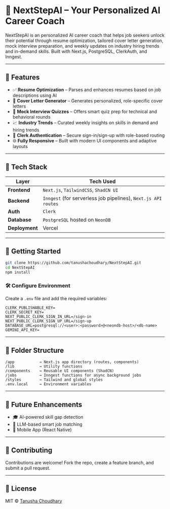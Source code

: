 # 💼 NextStepAI – Your Personalized AI Career Coach

NextStepAI is an personalized AI career coach that helps job seekers unlock their potential through resume optimization, tailored cover letter generation, mock interview preparation, and weekly updates on industry hiring trends and in-demand skills.
Built with Next.js, PostgreSQL, ClerkAuth, and Inngest. 


---

## 🚀 Features

- ✅ **Resume Optimization** – Parses and enhances resumes based on job descriptions using AI
- 📝 **Cover Letter Generator** – Generates personalized, role-specific cover letters
- 🎯 **Mock Interview Quizzes** – Offers smart quiz prep for technical and behavioral rounds
- 📈 **Industry Trends** – Curated weekly insights on skills in demand and hiring trends
- 🔐 **Clerk Authentication** – Secure sign-in/sign-up with role-based routing
- 🌐 **Fully Responsive** – Built with modern UI components and adaptive layouts

---

## 🧠 Tech Stack

| Layer          | Tech Used                                                      |
|----------------|----------------------------------------------------------------|
| **Frontend**   | `Next.js`, `TailwindCSS`, `ShadCN UI`                          |
| **Backend**    | `Inngest` (for serverless job pipelines), `Next.js API routes` |
| **Auth**       | `Clerk`                                                        |
| **Database**   | `PostgreSQL` hosted on `NeonDB`                                |
| **Deployment** | Vercel                                                         |

---

## 🧪 Getting Started

```bash
git clone https://github.com/tanushachoudhary/NextStepAI.git
cd NextStepAI
npm install
````

### 🛠️ Configure Environment

Create a `.env` file and add the required variables:

```env
CLERK_PUBLISHABLE_KEY=
CLERK_SECRET_KEY=
NEXT_PUBLIC_CLERK_SIGN_IN_URL=/sign-in
NEXT_PUBLIC_CLERK_SIGN_UP_URL=/sign-up
DATABASE_URL=postgresql://<user>:<password>@<neondb-host>/<db-name>
GEMINI_API_KEY=
```

---

## 📁 Folder Structure

```
/app           → Next.js app directory (routes, components)
/lib           → Utility functions
/components    → Reusable UI components (ShadCN)
/jobs          → Inngest functions for async background jobs
/styles        → Tailwind and global styles
.env.local     → Environment variables
```

---

## 📍 Future Enhancements

* 🎓 AI-powered skill gap detection
* 🧠 LLM-based smart job matching
* 📱 Mobile App (React Native)

---

## 🤝 Contributing

Contributions are welcome! Fork the repo, create a feature branch, and submit a pull request.

---

## 📄 License

MIT © [Tanusha Choudhary](https://github.com/tanushachoudhary)
